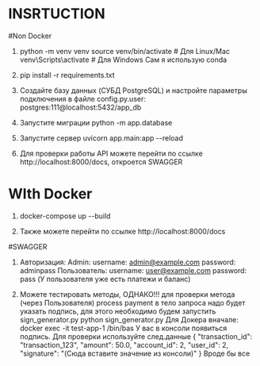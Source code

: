 # INSRTUCTION
#Non Docker
1) python -m venv venv
source venv/bin/activate  # Для Linux/Mac
venv\Scripts\activate     # Для Windows
Сам я использую conda

2) pip install -r requirements.txt

3) Создайте базу данных (CУБД PostgreSQL) и настройте параметры подключения в файле config.py.user: postgres:111@localhost:5432/app_db

4) Запустите миграции python -m app.database

5) Запустите сервер uvicorn app.main:app --reload

6) Для проверки работы API можете перейти по ссылке http://localhost:8000/docs, откроется SWAGGER

# WIth Docker

1) docker-compose up --build

2) Также можете перейти по ссылке http://localhost:8000/docs

#SWAGGER

1) Авторизация:
Admin:
username: admin@example.com
password: adminpass
Пользователь:
username: user@example.com
password: pass
(У пользователя уже есть платежи и баланс)

2) Можете тестировать методы, ОДНАКО!!! для проверки метода (через Пользователя) process payment в тело запроса надо будет указать подпись, для этого необходимо будем запустить sign_generator.py
python sign_generator.py
Для Докера вначале:
docker exec -it test-app-1 /bin/bas
У вас в консоли появиться подпись.
Для проверки используйте след.данные
{
  "transaction_id": "transaction_123",
  "amount": 50.0,
  "account_id": 2,
  "user_id": 2,
  "signature": "(Сюда вставите значение из консоли)"
}
Вроде бы все
